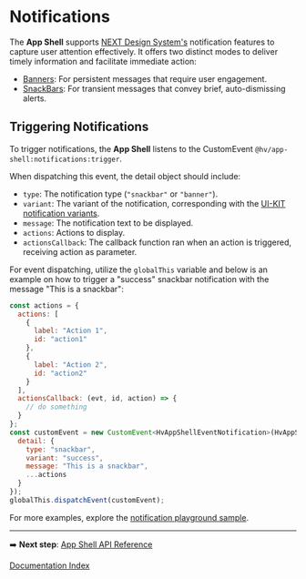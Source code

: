 # Notifications

The **App Shell** supports [NEXT Design System's](https://designsystem.hitachivantara.com/6c705d900/p/98e9c3-next-design-system/b/5220ff) notification features to capture user attention effectively. It offers two distinct modes to deliver timely information and facilitate immediate action:

- [Banners](https://lumada-design.github.io/uikit/master/?path=/docs/components-banner--docs): For persistent messages that require user engagement.
- [SnackBars](https://lumada-design.github.io/uikit/master/?path=/docs/components-snackbar--docs): For transient messages that convey brief, auto-dismissing alerts.

## Triggering Notifications

To trigger notifications, the **App Shell** listens to the CustomEvent `@hv/app-shell:notifications:trigger`.

When dispatching this event, the detail object should include:

- `type`: The notification type (`"snackbar"` or `"banner"`).
- `variant`: The variant of the notification, corresponding with the [UI-KIT notification variants](https://lumada-design.github.io/uikit/master/?path=/docs/components-snackbar--variants).
- `message`: The notification text to be displayed.
- `actions`: Actions to display.
- `actionsCallback`: The callback function ran when an action is triggered, receiving action as parameter.

For event dispatching, utilize the `globalThis` variable and below is an example on how to trigger a "success" snackbar notification with the message "This is a snackbar":

```javascript
const actions = {
  actions: [
    {
      label: "Action 1",
      id: "action1"
    },
    {
      label: "Action 2",
      id: "action2"
    }
  ],
  actionsCallback: (evt, id, action) => {
    // do something
  }
};
const customEvent = new CustomEvent<HvAppShellEventNotification>(HvAppShellEventNotificationTrigger, {
  detail: {
    type: "snackbar",
    variant: "success",
    message: "This is a snackbar",
    ...actions
  }
});
globalThis.dispatchEvent(customEvent);
```

For more examples, explore the [notification playground sample](../client/samples/default-app/src/pages/Notifications/Notifications.tsx).

___
➡️ **Next step**: [App Shell API Reference](./api-reference.md)

[Documentation Index](./README.md)

